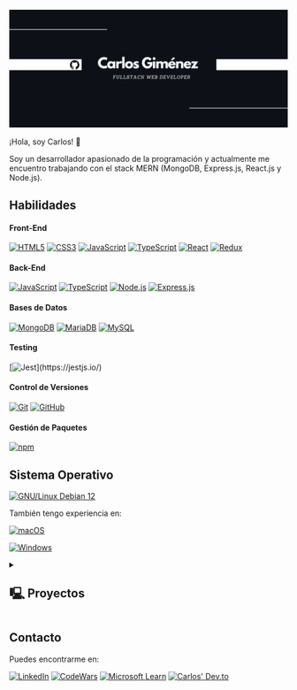 
<p align="center">
  <img src="./front.png">
</p>
¡Hola, soy Carlos! 👋

Soy un desarrollador apasionado de la programación y actualmente me encuentro trabajando con el stack MERN (MongoDB, Express.js, React.js y Node.js).

## Habilidades


#### Front-End

[![HTML5](https://img.shields.io/badge/-HTML5-E34F26?style=flat&logo=html5&logoColor=white)](https://html.spec.whatwg.org/multipage/) [![CSS3](https://img.shields.io/badge/-CSS3-1572B6?style=flat&logo=css3)](https://www.w3.org/Style/CSS/Overview.en.html) [![JavaScript](https://img.shields.io/badge/-JavaScript-black?style=flat&logo=javascript)](https://developer.mozilla.org/en-US/docs/Web/JavaScript) [![TypeScript](https://img.shields.io/badge/-TypeScript-3178C6?style=flat&logo=typescript&logoColor=white)](https://www.typescriptlang.org/) [![React](https://img.shields.io/badge/-React-black?style=flat&logo=react)](https://reactjs.org/) [![Redux](https://img.shields.io/badge/-Redux-764ABC?style=flat&logo=redux)](https://redux.js.org/)

#### Back-End

[![JavaScript](https://img.shields.io/badge/-JavaScript-black?style=flat&logo=javascript)](https://developer.mozilla.org/en-US/docs/Web/JavaScript) [![TypeScript](https://img.shields.io/badge/-TypeScript-3178C6?style=flat&logo=typescript&logoColor=white)](https://www.typescriptlang.org/) [![Node.js](https://img.shields.io/badge/-Nodejs-black?style=flat&logo=Node.js)](https://nodejs.org/) [![Express.js](https://img.shields.io/badge/-Expressjs-black?style=flat&logo=express)](https://expressjs.com/)

#### Bases de Datos

[![MongoDB](https://img.shields.io/badge/-MongoDB-black?style=flat&logo=mongodb)](https://www.mongodb.com/) [![MariaDB](https://img.shields.io/badge/MariaDB-003545?style=flat&logo=mariadb&logoColor=white)](https://mariadb.org/) [![MySQL](https://img.shields.io/badge/MySQL-4479A1?logo=mysql&style=flat-square&logoColor=white)](https://www.mysql.com/)



#### Testing

[![Jest](https://img.shields.io/badge/-Jest-C21325?style=flat&logo=jest&logoColor=white")](https://jestjs.io/)

#### Control de Versiones

[![Git](https://img.shields.io/badge/-Git-black?style=flat&logo=git)](https://git-scm.com/) [![GitHub](https://img.shields.io/badge/-GitHub-181717?style=flat&logo=github)](https://github.com/)

#### Gestión de Paquetes

[![npm](https://img.shields.io/badge/npm-CB3837?style=flat&logo=npm&logoColor=white)](https://www.npmjs.com/)

## Sistema Operativo

[![GNU/Linux Debian 12](https://img.shields.io/badge/GNU/Linux%20-%20Debian%2012-A81D33?style=flat-square&logo=linux&logoColor=white)](https://www.debian.org/)

También tengo experiencia en:

[![macOS](https://img.shields.io/badge/macOS-000000?style=flat-square&logo=apple&logoColor=white)](https://www.apple.com/macos/)

[![Windows](https://img.shields.io/badge/Windows-0078D6?style=flat-square&logo=windows&logoColor=white)](https://www.microsoft.com/windows/)


<details> 
  <summary><h2>🖳 Proyectos</h2></summary>

### BookStore

[![Book Store](./images/bookstore.png)](https://book-store-frontend-tan.vercel.app/)

BookStore es un proyecto que desarrollé para gestionar libros (CRUD) utilizando el stack MERN.

- **Frontend**: [Repositorio](https://github.com/carlosYoko/book-store-frontend)
- **Backend**: [Repositorio](https://github.com/carlosYoko/book-store-backend)

Puedes ver la aplicación en vivo [aquí](https://book-store-frontend-tan.vercel.app/).

</details>

## Contacto

Puedes encontrarme en:

[![LinkedIn](https://img.shields.io/badge/LinkedIn-0077B5?style=flat&logo=linkedin&logoColor=white)](https://www.linkedin.com/in/carlos-fullstack-dev) [![CodeWars](https://www.codewars.com/users/carlosYoko/badges/micro)](https://www.codewars.com/users/carlosYoko) [![Microsoft Learn](https://img.shields.io/badge/Microsoft-Learn-blue?style=flat-square&logo=microsoft)](https://learn.microsoft.com/es-es/users/cgimenez-dev/) [![Carlos' Dev.to](https://img.shields.io/badge/dev.to-0A0A0A?style=flat-square&logo=dev.to)](https://dev.to/carlosyoko)





